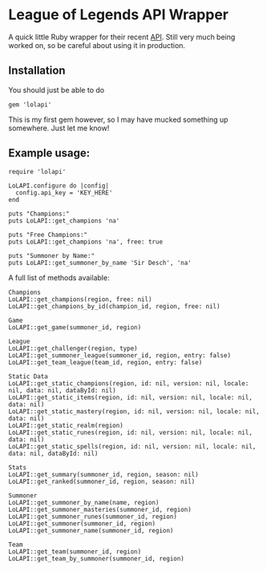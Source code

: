 # League of Legends API Wrapper

A quick little Ruby wrapper for their recent [API](https://developer.riotgames.com). Still very much being worked on, so be careful about using it in production.

## Installation

You should just be able to do

  	gem 'lolapi'

This is my first gem however, so I may have mucked something up somewhere. Just let me know!

## Example usage:

	require 'lolapi'

	LoLAPI.configure do |config|
	  config.api_key = 'KEY_HERE'
	end

	puts "Champions:"
	puts LoLAPI::get_champions 'na'

	puts "Free Champions:"
	puts LoLAPI::get_champions 'na', free: true

	puts "Summoner by Name:"
	puts LoLAPI::get_summoner_by_name 'Sir Desch', 'na'

A full list of methods available:

	Champions
	LoLAPI::get_champions(region, free: nil)
	LoLAPI::get_champions_by_id(champion_id, region, free: nil)

	Game
	LoLAPI::get_game(summoner_id, region)

	League
	LoLAPI::get_challenger(region, type)
	LoLAPI::get_summoner_league(summoner_id, region, entry: false)
	LoLAPI::get_team_league(team_id, region, entry: false)

	Static Data
	LoLAPI::get_static_champions(region, id: nil, version: nil, locale: nil, data: nil, dataById: nil)
	LoLAPI::get_static_items(region, id: nil, version: nil, locale: nil, data: nil)
	LoLAPI::get_static_mastery(region, id: nil, version: nil, locale: nil, data: nil)
	LoLAPI::get_static_realm(region)
	LoLAPI::get_static_runes(region, id: nil, version: nil, locale: nil, data: nil)
	LoLAPI::get_static_spells(region, id: nil, version: nil, locale: nil, data: nil, dataById: nil)
	
	Stats
	LoLAPI::get_summary(summoner_id, region, season: nil)
	LoLAPI::get_ranked(summoner_id, region, season: nil)
	
	Summoner
	LoLAPI::get_summoner_by_name(name, region)
	LoLAPI::get_summoner_masteries(summoner_id, region)
	LoLAPI::get_summoner_runes(summoner_id, region)
	LoLAPI::get_summoner(summoner_id, region)
	LoLAPI::get_summoner_name(summoner_id, region)
	
	Team
	LoLAPI::get_team(summoner_id, region)
	LoLAPI::get_team_by_summoner(summoner_id, region)
